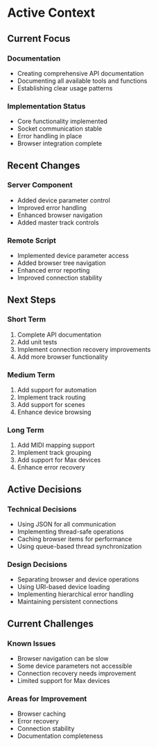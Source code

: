 # Active Context

## Current Focus

### Documentation
- Creating comprehensive API documentation
- Documenting all available tools and functions
- Establishing clear usage patterns

### Implementation Status
- Core functionality implemented
- Socket communication stable
- Error handling in place
- Browser integration complete

## Recent Changes

### Server Component
- Added device parameter control
- Improved error handling
- Enhanced browser navigation
- Added master track controls

### Remote Script
- Implemented device parameter access
- Added browser tree navigation
- Enhanced error reporting
- Improved connection stability

## Next Steps

### Short Term
1. Complete API documentation
2. Add unit tests
3. Implement connection recovery improvements
4. Add more browser functionality

### Medium Term
1. Add support for automation
2. Implement track routing
3. Add support for scenes
4. Enhance device browsing

### Long Term
1. Add MIDI mapping support
2. Implement track grouping
3. Add support for Max devices
4. Enhance error recovery

## Active Decisions

### Technical Decisions
- Using JSON for all communication
- Implementing thread-safe operations
- Caching browser items for performance
- Using queue-based thread synchronization

### Design Decisions
- Separating browser and device operations
- Using URI-based device loading
- Implementing hierarchical error handling
- Maintaining persistent connections

## Current Challenges

### Known Issues
- Browser navigation can be slow
- Some device parameters not accessible
- Connection recovery needs improvement
- Limited support for Max devices

### Areas for Improvement
- Browser caching
- Error recovery
- Connection stability
- Documentation completeness 